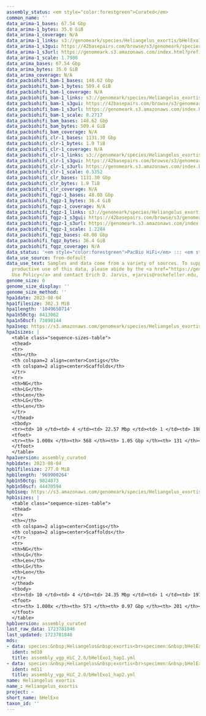 ```yaml
---
assembly_status: <em style="color:forestgreen">Curated</em>
common_name: ''
data_arima-1_bases: 67.54 Gbp
data_arima-1_bytes: 35.0 GiB
data_arima-1_coverage: N/A
data_arima-1_links: s3://genomeark/species/Heliangelus_exortis/bHelExo1/genomic_data/arima/<br>
data_arima-1_s3gui: https://42basepairs.com/browse/s3/genomeark/species/Heliangelus_exortis/bHelExo1/genomic_data/arima/
data_arima-1_s3url: https://genomeark.s3.amazonaws.com/index.html?prefix=species/Heliangelus_exortis/bHelExo1/genomic_data/arima/
data_arima-1_scale: 1.7986
data_arima_bases: 67.54 Gbp
data_arima_bytes: 35.0 GiB
data_arima_coverage: N/A
data_pacbiohifi_bam-1_bases: 148.62 Gbp
data_pacbiohifi_bam-1_bytes: 509.4 GiB
data_pacbiohifi_bam-1_coverage: N/A
data_pacbiohifi_bam-1_links: s3://genomeark/species/Heliangelus_exortis/bHelExo1/genomic_data/pacbio_hifi/<br>
data_pacbiohifi_bam-1_s3gui: https://42basepairs.com/browse/s3/genomeark/species/Heliangelus_exortis/bHelExo1/genomic_data/pacbio_hifi/
data_pacbiohifi_bam-1_s3url: https://genomeark.s3.amazonaws.com/index.html?prefix=species/Heliangelus_exortis/bHelExo1/genomic_data/pacbio_hifi/
data_pacbiohifi_bam-1_scale: 0.2717
data_pacbiohifi_bam_bases: 148.62 Gbp
data_pacbiohifi_bam_bytes: 509.4 GiB
data_pacbiohifi_bam_coverage: N/A
data_pacbiohifi_clr-1_bases: 1131.30 Gbp
data_pacbiohifi_clr-1_bytes: 1.9 TiB
data_pacbiohifi_clr-1_coverage: N/A
data_pacbiohifi_clr-1_links: s3://genomeark/species/Heliangelus_exortis/bHelExo1/genomic_data/pacbio_hifi/<br>
data_pacbiohifi_clr-1_s3gui: https://42basepairs.com/browse/s3/genomeark/species/Heliangelus_exortis/bHelExo1/genomic_data/pacbio_hifi/
data_pacbiohifi_clr-1_s3url: https://genomeark.s3.amazonaws.com/index.html?prefix=species/Heliangelus_exortis/bHelExo1/genomic_data/pacbio_hifi/
data_pacbiohifi_clr-1_scale: 0.5352
data_pacbiohifi_clr_bases: 1131.30 Gbp
data_pacbiohifi_clr_bytes: 1.9 TiB
data_pacbiohifi_clr_coverage: N/A
data_pacbiohifi_fqgz-1_bases: 48.08 Gbp
data_pacbiohifi_fqgz-1_bytes: 36.4 GiB
data_pacbiohifi_fqgz-1_coverage: N/A
data_pacbiohifi_fqgz-1_links: s3://genomeark/species/Heliangelus_exortis/bHelExo1/genomic_data/pacbio_hifi/<br>
data_pacbiohifi_fqgz-1_s3gui: https://42basepairs.com/browse/s3/genomeark/species/Heliangelus_exortis/bHelExo1/genomic_data/pacbio_hifi/
data_pacbiohifi_fqgz-1_s3url: https://genomeark.s3.amazonaws.com/index.html?prefix=species/Heliangelus_exortis/bHelExo1/genomic_data/pacbio_hifi/
data_pacbiohifi_fqgz-1_scale: 1.2284
data_pacbiohifi_fqgz_bases: 48.08 Gbp
data_pacbiohifi_fqgz_bytes: 36.4 GiB
data_pacbiohifi_fqgz_coverage: N/A
data_status: '<em style="color:forestgreen">PacBio HiFi</em> ::: <em style="color:forestgreen">Arima</em>'
data_use_source: from-default
data_use_text: Samples and data come from a variety of sources. To support fair and
  productive use of this data, please abide by the <a href="https://genome10k.soe.ucsc.edu/data-use-policies/">Data
  Use Policy</a> and contact Erich D. Jarvis, ejarvis@rockefeller.edu, with any questions.
genome_size: 0
genome_size_display: ''
genome_size_method: ''
hpa1date: 2023-08-04
hpa1filesize: 302.3 MiB
hpa1length: '1049650714'
hpa1n50ctg: 8413062
hpa1n50scf: 73898144
hpa1seq: https://s3.amazonaws.com/genomeark/species/Heliangelus_exortis/bHelExo1/assembly_curated/bHelExo1.hap1.cur.20230804.fasta.gz
hpa1sizes: |
  <table class="sequence-sizes-table">
  <thead>
  <tr>
  <th></th>
  <th colspan=2 align=center>Contigs</th>
  <th colspan=2 align=center>Scaffolds</th>
  </tr>
  <tr>
  <th>NG</th>
  <th>LG</th>
  <th>Len</th>
  <th>LG</th>
  <th>Len</th>
  </tr>
  </thead>
  <tbody>
  <tr><td> 10 </td><td> 4 </td><td> 22.57 Mbp </td><td> 1 </td><td> 198.23 Mbp </td></tr><tr><td> 20 </td><td> 9 </td><td> 18.78 Mbp </td><td> 2 </td><td> 151.57 Mbp </td></tr><tr><td> 30 </td><td> 16 </td><td> 13.54 Mbp </td><td> 2 </td><td> 151.57 Mbp </td></tr><tr><td> 40 </td><td> 24 </td><td> 10.52 Mbp </td><td> 3 </td><td> 115.48 Mbp </td></tr><tr style="background-color:#cccccc;"><td> 50 </td><td> 36 </td><td style="background-color:#88ff88;"> 8.41 Mbp </td><td> 4 </td><td style="background-color:#88ff88;"> 73.90 Mbp </td></tr><tr><td> 60 </td><td> 50 </td><td> 5.86 Mbp </td><td> 7 </td><td> 38.99 Mbp </td></tr><tr><td> 70 </td><td> 70 </td><td> 4.27 Mbp </td><td> 10 </td><td> 26.41 Mbp </td></tr><tr><td> 80 </td><td> 103 </td><td> 2.45 Mbp </td><td> 14 </td><td> 19.43 Mbp </td></tr><tr><td> 90 </td><td> 166 </td><td> 1.18 Mbp </td><td> 21 </td><td> 13.93 Mbp </td></tr><tr><td> 100 </td><td> 568 </td><td> 8.59 Kbp </td><td> 131 </td><td> 14.37 Kbp </td></tr></tbody>
  <tfoot>
  <tr><th> 1.000x </th><th> 568 </th><th> 1.05 Gbp </th><th> 131 </th><th> 1.05 Gbp </th></tr>
  </tfoot>
  </table>
hpa1version: assembly_curated
hpb1date: 2023-08-04
hpb1filesize: 277.0 MiB
hpb1length: '969900264'
hpb1n50ctg: 9824073
hpb1n50scf: 44470594
hpb1seq: https://s3.amazonaws.com/genomeark/species/Heliangelus_exortis/bHelExo1/assembly_curated/bHelExo1.hap2.cur.20230804.fasta.gz
hpb1sizes: |
  <table class="sequence-sizes-table">
  <thead>
  <tr>
  <th></th>
  <th colspan=2 align=center>Contigs</th>
  <th colspan=2 align=center>Scaffolds</th>
  </tr>
  <tr>
  <th>NG</th>
  <th>LG</th>
  <th>Len</th>
  <th>LG</th>
  <th>Len</th>
  </tr>
  </thead>
  <tbody>
  <tr><td> 10 </td><td> 4 </td><td> 24.35 Mbp </td><td> 1 </td><td> 197.09 Mbp </td></tr><tr><td> 20 </td><td> 8 </td><td> 18.91 Mbp </td><td> 1 </td><td> 197.09 Mbp </td></tr><tr><td> 30 </td><td> 14 </td><td> 13.56 Mbp </td><td> 2 </td><td> 150.17 Mbp </td></tr><tr><td> 40 </td><td> 22 </td><td> 11.38 Mbp </td><td> 3 </td><td> 115.54 Mbp </td></tr><tr style="background-color:#cccccc;"><td> 50 </td><td> 32 </td><td style="background-color:#88ff88;"> 9.82 Mbp </td><td> 4 </td><td style="background-color:#88ff88;"> 44.47 Mbp </td></tr><tr><td> 60 </td><td> 43 </td><td> 7.40 Mbp </td><td> 6 </td><td> 38.99 Mbp </td></tr><tr><td> 70 </td><td> 59 </td><td> 4.86 Mbp </td><td> 9 </td><td> 26.13 Mbp </td></tr><tr><td> 80 </td><td> 86 </td><td> 2.69 Mbp </td><td> 14 </td><td> 18.81 Mbp </td></tr><tr><td> 90 </td><td> 143 </td><td> 1.12 Mbp </td><td> 20 </td><td> 11.22 Mbp </td></tr><tr><td> 100 </td><td> 571 </td><td> 2.84 Kbp </td><td> 201 </td><td> 12.15 Kbp </td></tr></tbody>
  <tfoot>
  <tr><th> 1.000x </th><th> 571 </th><th> 0.97 Gbp </th><th> 201 </th><th> 0.97 Gbp </th></tr>
  </tfoot>
  </table>
hpb1version: assembly_curated
last_raw_data: 1723781846
last_updated: 1723781846
mds:
- data: species:&nbsp;Heliangelus&nbsp;exortis<br>specimen:&nbsp;bHelExo1<br>projects:&nbsp;<br>&nbsp;&nbsp;-&nbsp;vgp<br>data_location:&nbsp;S3<br>release_to:&nbsp;S3<br>haplotype_to_curate:&nbsp;hap1<br>hap1:&nbsp;s3://genomeark/species/Heliangelus_exortis/bHelExo1/assembly_vgp_HiC_2.0/bHelExo1.HiC.hap1.20230419.fasta.gz<br>hap2:&nbsp;s3://genomeark/species/Heliangelus_exortis/bHelExo1/assembly_vgp_HiC_2.0/bHelExo1.HiC.hap2.20230419.fasta.gz<br>pretext_hap1:&nbsp;s3://genomeark/species/Heliangelus_exortis/bHelExo1/assembly_vgp_HiC_2.0/evaluation/hap1/pretext/bHelExo1_hap1__s2_heatmap.pretext<br>pretext_hap2:&nbsp;s3://genomeark/species/Heliangelus_exortis/bHelExo1/assembly_vgp_HiC_2.0/evaluation/hap2/pretext/bHelExo1_hap2__s2_heatmap.pretext<br>kmer_spectra_img:&nbsp;s3://genomeark/species/Heliangelus_exortis/bHelExo1/assembly_vgp_HiC_2.0/evaluation/merqury_postpurge/bHelExo1_png/<br>pacbio_read_dir:&nbsp;s3://genomeark/species/Heliangelus_exortis/bHelExo1/genomic_data/pacbio_hifi/<br>pacbio_read_type:&nbsp;hifi<br>hic_read_dir:&nbsp;s3://genomeark/species/Heliangelus_exortis/bHelExo1/genomic_data/arima/<br>pipeline:<br>&nbsp;&nbsp;-&nbsp;hifiasm&nbsp;(0.19.3+galaxy0)<br>&nbsp;&nbsp;-&nbsp;purge_dups&nbsp;(1.2.6+galaxy0)<br>&nbsp;&nbsp;-&nbsp;yahs&nbsp;(1.2a.2+galaxy0)<br>assembled_by_group:&nbsp;Rockefeller<br>notes:&nbsp;This&nbsp;was&nbsp;a&nbsp;hifiasm-HiC&nbsp;assembly&nbsp;of&nbsp;bHelExo1,&nbsp;resulting&nbsp;in&nbsp;two&nbsp;complete&nbsp;haplotypes.&nbsp;This&nbsp;individual&nbsp;did&nbsp;not&nbsp;have&nbsp;bionano&nbsp;data.&nbsp;HiC&nbsp;scaffolding&nbsp;was&nbsp;performed&nbsp;with&nbsp;yahs.&nbsp;K-mer&nbsp;spectra&nbsp;indicates&nbsp;a&nbsp;heterogametic&nbsp;specimen&nbsp;specimen.&nbsp;The&nbsp;HiC&nbsp;prep&nbsp;was&nbsp;Arima&nbsp;kit&nbsp;2.&nbsp;I&nbsp;am&nbsp;submitting&nbsp;both&nbsp;hap1&nbsp;&&nbsp;hap2&nbsp;for&nbsp;dual&nbsp;curation.&nbsp;This&nbsp;is&nbsp;the&nbsp;curation&nbsp;ticket&nbsp;for&nbsp;hap1.&nbsp;
  ident: md10
  title: assembly_vgp_HiC_2.0/bHelExo1_hap1.yml
- data: species:&nbsp;Heliangelus&nbsp;exortis<br>specimen:&nbsp;bHelExo1<br>projects:&nbsp;<br>&nbsp;&nbsp;-&nbsp;vgp<br>data_location:&nbsp;S3<br>release_to:&nbsp;S3<br>haplotype_to_curate:&nbsp;hap2<br>hap1:&nbsp;s3://genomeark/species/Heliangelus_exortis/bHelExo1/assembly_vgp_HiC_2.0/bHelExo1.HiC.hap1.20230419.fasta.gz<br>hap2:&nbsp;s3://genomeark/species/Heliangelus_exortis/bHelExo1/assembly_vgp_HiC_2.0/bHelExo1.HiC.hap2.20230419.fasta.gz<br>pretext_hap1:&nbsp;s3://genomeark/species/Heliangelus_exortis/bHelExo1/assembly_vgp_HiC_2.0/evaluation/hap1/pretext/bHelExo1_hap1__s2_heatmap.pretext<br>pretext_hap2:&nbsp;s3://genomeark/species/Heliangelus_exortis/bHelExo1/assembly_vgp_HiC_2.0/evaluation/hap2/pretext/bHelExo1_hap2__s2_heatmap.pretext<br>kmer_spectra_img:&nbsp;s3://genomeark/species/Heliangelus_exortis/bHelExo1/assembly_vgp_HiC_2.0/evaluation/merqury_postpurge/bHelExo1_png/<br>pacbio_read_dir:&nbsp;s3://genomeark/species/Heliangelus_exortis/bHelExo1/genomic_data/pacbio_hifi/<br>pacbio_read_type:&nbsp;hifi<br>hic_read_dir:&nbsp;s3://genomeark/species/Heliangelus_exortis/bHelExo1/genomic_data/arima/<br>pipeline:<br>&nbsp;&nbsp;-&nbsp;hifiasm&nbsp;(0.19.3+galaxy0)<br>&nbsp;&nbsp;-&nbsp;purge_dups&nbsp;(1.2.6+galaxy0)<br>&nbsp;&nbsp;-&nbsp;yahs&nbsp;(1.2a.2+galaxy0)<br>assembled_by_group:&nbsp;Rockefeller<br>notes:&nbsp;This&nbsp;was&nbsp;a&nbsp;hifiasm-HiC&nbsp;assembly&nbsp;of&nbsp;bHelExo1,&nbsp;resulting&nbsp;in&nbsp;two&nbsp;complete&nbsp;haplotypes.&nbsp;This&nbsp;individual&nbsp;did&nbsp;not&nbsp;have&nbsp;bionano&nbsp;data.&nbsp;HiC&nbsp;scaffolding&nbsp;was&nbsp;performed&nbsp;with&nbsp;yahs.&nbsp;K-mer&nbsp;spectra&nbsp;indicates&nbsp;a&nbsp;heterogametic&nbsp;specimen&nbsp;specimen.&nbsp;The&nbsp;HiC&nbsp;prep&nbsp;was&nbsp;Arima&nbsp;kit&nbsp;2.&nbsp;I&nbsp;am&nbsp;submitting&nbsp;both&nbsp;hap1&nbsp;&&nbsp;hap2&nbsp;for&nbsp;dual&nbsp;curation.&nbsp;This&nbsp;is&nbsp;the&nbsp;curation&nbsp;ticket&nbsp;for&nbsp;hap2.&nbsp;
  ident: md11
  title: assembly_vgp_HiC_2.0/bHelExo1_hap2.yml
name: Heliangelus exortis
name_: Heliangelus_exortis
project: ~
short_name: bHelExo
taxon_id: ''
---
```

